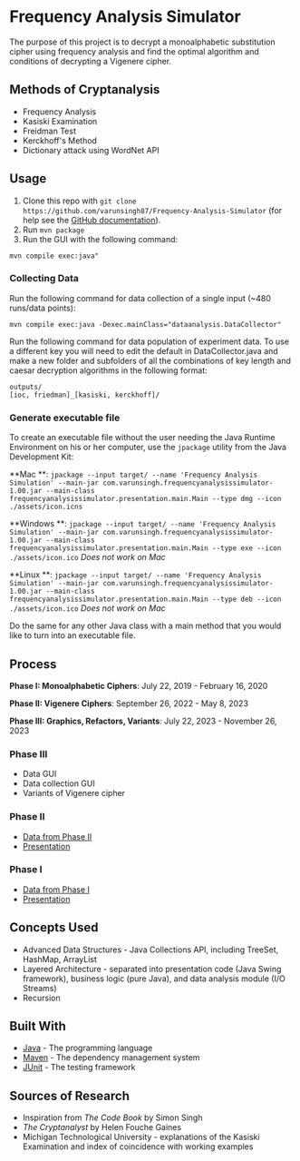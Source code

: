# Frequency Analysis Simulator

The purpose of this project is to decrypt a monoalphabetic substitution cipher using frequency analysis and find the
optimal algorithm and conditions of decrypting a Vigenere cipher.

## Methods of Cryptanalysis

* Frequency Analysis
* Kasiski Examination
* Freidman Test
* Kerckhoff's Method
* Dictionary attack using WordNet API

## Usage

1. Clone this repo with `git clone https://github.com/varunsingh87/Frequency-Analysis-Simulator`
   (for help see the [GitHub documentation](https://help.github.com/articles/cloning-a-repository/)).
2. Run `mvn package`
2. Run the GUI with the following command:

```
mvn compile exec:java"
``` 

### Collecting Data

Run the following command for data collection of a single input (~480 runs/data points):

```
mvn compile exec:java -Dexec.mainClass="dataanalysis.DataCollector"
```

Run the following command for data population of experiment data. To use a different key you will need to edit the
default in DataCollector.java and make a new folder and subfolders of all the combinations of key length and caesar
decryption algorithms in the following format:

```
outputs/
[ioc, friedman]_[kasiski, kerckhoff]/

```

### Generate executable file

To create an executable file without the user needing the Java Runtime Environment on his or her computer, use
the `jpackage` utility from the Java Development Kit:

**Mac
**: `jpackage --input target/ --name 'Frequency Analysis Simulation' --main-jar com.varunsingh.frequencyanalysissimulator-1.00.jar --main-class frequencyanalysissimulator.presentation.main.Main --type dmg --icon ./assets/icon.icns`

**Windows
**: `jpackage --input target/ --name 'Frequency Analysis Simulation' --main-jar com.varunsingh.frequencyanalysissimulator-1.00.jar --main-class frequencyanalysissimulator.presentation.main.Main --type exe --icon ./assets/icon.ico`
*Does not work on Mac*

**Linux
**: `jpackage --input target/ --name 'Frequency Analysis Simulation' --main-jar com.varunsingh.frequencyanalysissimulator-1.00.jar --main-class frequencyanalysissimulator.presentation.main.Main --type deb --icon ./assets/icon.ico`
*Does not work on Mac*

Do the same for any other Java class with a main method that you would like to turn into an executable file.

## Process

**Phase I: Monoalphabetic Ciphers**: July 22, 2019 - February 16, 2020

**Phase II: Vigenere Ciphers**: September 26, 2022 - May 8, 2023

**Phase III: Graphics, Refactors, Variants**: July 22, 2023 - November 26, 2023

### Phase III

* Data GUI
* Data collection GUI
* Variants of Vigenere cipher

### Phase II

* [Data from Phase II](https://docs.google.com/spreadsheets/d/e/2PACX-1vQIqW8qXtnbI1yTCQR_LcYpy6F7p6eZg5EP07no3c-lBoEkMUbpTPyxo_oa5mCCj7Gfk8LOTonOY-4a/pubhtml)
* [Presentation](https://docs.google.com/presentation/d/e/2PACX-1vR5Vu_MXCbKyHm0vHaMW5Tn4qaJWVDV34Z_WX1WpHbejcwIzODNiuNKExOOTFTRUUDs7CPsYwz8PA1T/pub?start=false&loop=false&delayms=3000)

### Phase I

* [Data from Phase I](https://docs.google.com/spreadsheets/d/130cqH1bGJPZ7mq2LrrTY6sMdm6E7qZP2Jea3s8cg3tA/edit#gid=0)
* [Presentation](https://docs.google.com/presentation/d/e/2PACX-1vT29PD0nv69KI9cNDpZdsEA1p4eDg4P8V_XLVCWtpIFXDGnp_WmLrg-xiH120KWJkqppP9DZ-DlREr_/pub?start=false&loop=false&delayms=3000)

## Concepts Used

* Advanced Data Structures - Java Collections API, including TreeSet, HashMap, ArrayList
* Layered Architecture - separated into presentation code (Java Swing framework), business logic (pure Java), and data
  analysis module (I/O Streams)
* Recursion

## Built With

* [Java](https://www.java.com/en/) - The programming language
* [Maven](https://maven.apache.org/) - The dependency management system
* [JUnit](https://junit.org/junit5/) - The testing framework

## Sources of Research

* Inspiration from _The Code Book_ by Simon Singh
* _The Cryptanalyst_ by Helen Fouche Gaines
* Michigan Technological University - explanations of the Kasiski Examination and index of coincidence with working
  examples